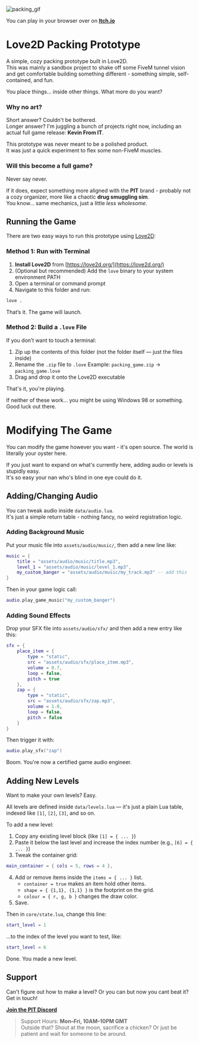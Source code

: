 ![packing_gif](https://github.com/user-attachments/assets/98e96d24-6882-41c3-9829-1306f0a57a66)

You can play in your browser over on **[Itch.io](https://playingintraffic.itch.io/love2d-packing-prototype)**

# Love2D Packing Prototype

A simple, cozy packing prototype built in Love2D.  
This was mainly a sandbox project to shake off some FiveM tunnel vision and get comfortable building something different - something simple, self-contained, and fun.

You place things... inside other things. What more do you want?

### Why no art?

Short answer? Couldn't be bothered.  
Longer answer? I'm juggling a bunch of projects right now, including an actual full game release: **Kevin From IT**.

This prototype was never meant to be a polished product.  
It was just a quick experiment to flex some non-FiveM muscles.

### Will this become a full game?

Never say never.

If it does, expect something more aligned with the **PIT** brand - probably not a cozy organizer, more like a chaotic **drug smuggling sim**.  
You know... same mechanics, just a little *less wholesome*.

## Running the Game

There are two easy ways to run this prototype using [Love2D](https://love2d.org/):

### Method 1: Run with Terminal

1. **Install Love2D** from [https://love2d.org/](https://love2d.org/)
2. (Optional but recommended) Add the `love` binary to your system environment PATH
3. Open a terminal or command prompt
4. Navigate to this folder and run:

```bash
love .
```

That’s it. The game will launch.

### Method 2: Build a `.love` File

If you don’t want to touch a terminal:

1. Zip up the contents of this folder (not the folder itself — just the files inside)
2. Rename the `.zip` file to `.love`
   Example:
   `packing_game.zip` → `packing_game.love`
3. Drag and drop it onto the Love2D executable

That's it, you're playing.

If neither of these work… you might be using Windows 98 or something. Good luck out there.

# Modifying The Game

You can modify the game however you want - it's open source. The world is literally your oyster here.

If you just want to expand on what's currently here, adding audio or levels is stupidly easy.  
It's so easy your nan who's blind in one eye could do it.

## Adding/Changing Audio

You can tweak audio inside `data/audio.lua`.  
It's just a simple return table - nothing fancy, no weird registration logic.

### Adding Background Music

Put your music file into `assets/audio/music/`, then add a new line like:

```lua
music = {
    title = "assets/audio/music/title.mp3",
    level_1 = "assets/audio/music/level_1.mp3",
    my_custom_banger = "assets/audio/music/my_track.mp3" -- add this
}
```

Then in your game logic call:

```lua
audio.play_game_music("my_custom_banger")
```

### Adding Sound Effects

Drop your SFX file into `assets/audio/sfx/` and then add a new entry like this:

```lua
sfx = {
    place_item = {
        type = "static",
        src = "assets/audio/sfx/place_item.mp3",
        volume = 0.7,
        loop = false,
        pitch = true
    },
    zap = {
        type = "static",
        src = "assets/audio/sfx/zap.mp3",
        volume = 1.0,
        loop = false,
        pitch = false
    }
}
```

Then trigger it with:

```lua
audio.play_sfx("zap")
```

Boom. You're now a certified game audio engineer.

## Adding New Levels

Want to make your own levels? Easy.

All levels are defined inside `data/levels.lua` — it's just a plain Lua table, indexed like `[1]`, `[2]`, `[3]`, and so on.

To add a new level:

1. Copy any existing level block (like `[1] = { ... }`)
2. Paste it below the last level and increase the index number (e.g., `[6] = { ... }`)
3. Tweak the container grid:
```lua
main_container = { cols = 5, rows = 4 },
```

4. Add or remove items inside the `items = { ... }` list.
   * `container = true` makes an item hold other items.
   * `shape = { {1,1}, {1,1} }` is the footprint on the grid.
   * `colour = { r, g, b }` changes the draw color.
5. Save.

Then in `core/state.lua`, change this line:

```lua
start_level = 1
```

...to the index of the level you want to test, like:

```lua
start_level = 6
```

Done. You made a new level.

## Support

Can't figure out how to make a level?
Or you can but now you cant beat it? Get in touch!

**[Join the PIT Discord](https://discord.gg/MUckUyS5Kq)**

> Support Hours: **Mon–Fri, 10AM–10PM GMT**  
> Outside that? Shout at the moon, sacrifice a chicken? Or just be patient and wait for someone to be around.
